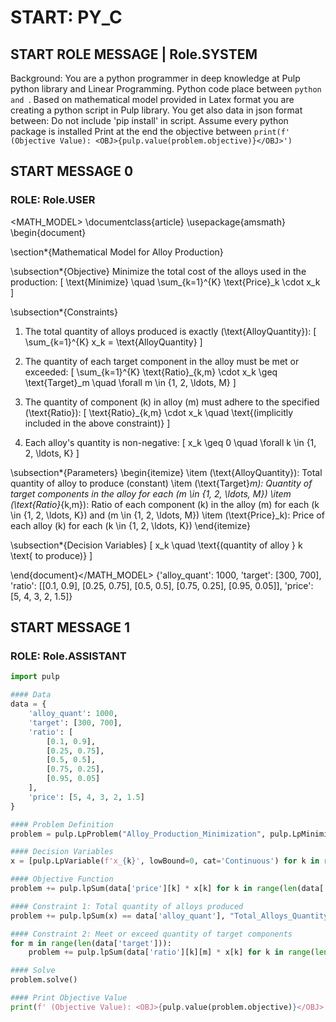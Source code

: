# START: PY_C 
## START ROLE MESSAGE | Role.SYSTEM 
Background: You are a python programmer in deep knowledge at Pulp python library and Linear Programming. Python code place between ```python and ```. Based on mathematical model provided in Latex format you are creating a python script in Pulp library. You get also data in json format between: <DATA></DATA> Do not include 'pip install' in script. Assume every python package is installed Print at the end the objective between <OBJ></OBJ> `print(f' (Objective Value): <OBJ>{pulp.value(problem.objective)}</OBJ>')` 
## START MESSAGE 0 
### ROLE: Role.USER
<MATH_MODEL>
\documentclass{article}
\usepackage{amsmath}
\begin{document}

\section*{Mathematical Model for Alloy Production}

\subsection*{Objective}
Minimize the total cost of the alloys used in the production:
\[
\text{Minimize} \quad \sum_{k=1}^{K} \text{Price}_k \cdot x_k
\]

\subsection*{Constraints}
1. The total quantity of alloys produced is exactly \(\text{AlloyQuantity}\):
\[
\sum_{k=1}^{K} x_k = \text{AlloyQuantity}
\]

2. The quantity of each target component in the alloy must be met or exceeded:
\[
\sum_{k=1}^{K} \text{Ratio}_{k,m} \cdot x_k \geq \text{Target}_m \quad \forall m \in \{1, 2, \ldots, M\}
\]

3. The quantity of component \(k\) in alloy \(m\) must adhere to the specified \(\text{Ratio}\):
\[
\text{Ratio}_{k,m} \cdot x_k \quad \text{(implicitly included in the above constraint)}
\]

4. Each alloy's quantity is non-negative:
\[
x_k \geq 0 \quad \forall k \in \{1, 2, \ldots, K\}
\]

\subsection*{Parameters}
\begin{itemize}
    \item \(\text{AlloyQuantity}\): Total quantity of alloy to produce (constant)
    \item \(\text{Target}_m\): Quantity of target components in the alloy for each \(m \in \{1, 2, \ldots, M\}\)
    \item \(\text{Ratio}_{k,m}\): Ratio of each component \(k\) in the alloy \(m\) for each \(k \in \{1, 2, \ldots, K\}\) and \(m \in \{1, 2, \ldots, M\}\)
    \item \(\text{Price}_k\): Price of each alloy \(k\) for each \(k \in \{1, 2, \ldots, K\}\)
\end{itemize}

\subsection*{Decision Variables}
\[
x_k \quad \text{(quantity of alloy } k \text{ to produce)}
\]

\end{document}</MATH_MODEL>
<DATA>
{'alloy_quant': 1000, 'target': [300, 700], 'ratio': [[0.1, 0.9], [0.25, 0.75], [0.5, 0.5], [0.75, 0.25], [0.95, 0.05]], 'price': [5, 4, 3, 2, 1.5]}</DATA>


## START MESSAGE 1 
### ROLE: Role.ASSISTANT
```python
import pulp

#### Data
data = {
    'alloy_quant': 1000,
    'target': [300, 700],
    'ratio': [
        [0.1, 0.9],
        [0.25, 0.75],
        [0.5, 0.5],
        [0.75, 0.25],
        [0.95, 0.05]
    ],
    'price': [5, 4, 3, 2, 1.5]
}

#### Problem Definition
problem = pulp.LpProblem("Alloy_Production_Minimization", pulp.LpMinimize)

#### Decision Variables
x = [pulp.LpVariable(f'x_{k}', lowBound=0, cat='Continuous') for k in range(len(data['price']))]

#### Objective Function
problem += pulp.lpSum(data['price'][k] * x[k] for k in range(len(data['price'])))

#### Constraint 1: Total quantity of alloys produced
problem += pulp.lpSum(x) == data['alloy_quant'], "Total_Alloys_Quantity"

#### Constraint 2: Meet or exceed quantity of target components
for m in range(len(data['target'])):
    problem += pulp.lpSum(data['ratio'][k][m] * x[k] for k in range(len(data['price']))) >= data['target'][m], f"Target_Component_{m+1}"

#### Solve
problem.solve()

#### Print Objective Value
print(f' (Objective Value): <OBJ>{pulp.value(problem.objective)}</OBJ>')
```

